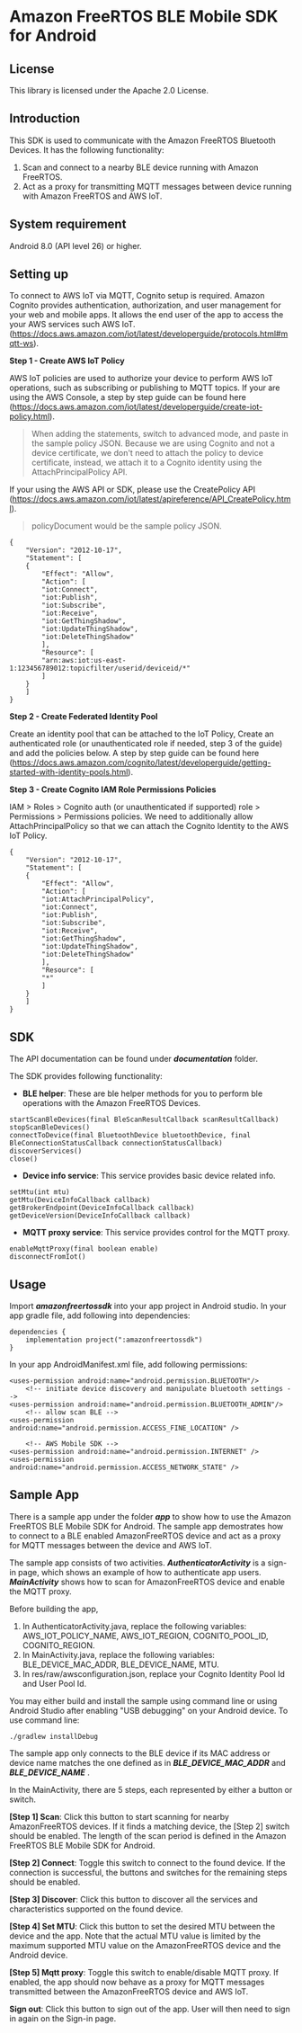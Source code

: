 # Amazon FreeRTOS BLE Mobile SDK for Android

## License

This library is licensed under the Apache 2.0 License. 

## Introduction

This SDK is used to communicate with the Amazon FreeRTOS Bluetooth Devices. It has the following functionality:

1. Scan and connect to a nearby BLE device running with Amazon FreeRTOS.
2. Act as a proxy for transmitting MQTT messages between device running with Amazon FreeRTOS and AWS IoT.

## System requirement

Android 8.0 (API level 26) or higher.

## Setting up

To connect to AWS IoT via MQTT, Cognito setup is required. Amazon Cognito provides authentication, authorization, and user management for your web and mobile apps. It allows the end user of the app to access the your AWS services such AWS IoT. (https://docs.aws.amazon.com/iot/latest/developerguide/protocols.html#mqtt-ws).

**Step 1 - Create AWS IoT Policy**

AWS IoT policies are used to authorize your device to perform AWS IoT operations, such as subscribing or publishing to MQTT topics.
If your are using the AWS Console, a step by step guide can be found here (https://docs.aws.amazon.com/iot/latest/developerguide/create-iot-policy.html).

> When adding the statements, switch to advanced mode, and paste in the sample policy JSON.
> Because we are using Cognito and not a device certificate, we don't need to attach the policy to device certificate, instead, we attach it to a Cognito identity using the AttachPrincipalPolicy API.

If your using the AWS API or SDK, please use the CreatePolicy API (https://docs.aws.amazon.com/iot/latest/apireference/API_CreatePolicy.html).

> policyDocument would be the sample policy JSON.

```
{
    "Version": "2012-10-17",
    "Statement": [
    {
        "Effect": "Allow",
        "Action": [
        "iot:Connect",
        "iot:Publish",
        "iot:Subscribe",
        "iot:Receive",
        "iot:GetThingShadow",
        "iot:UpdateThingShadow",
        "iot:DeleteThingShadow"
        ],
        "Resource": [
        "arn:aws:iot:us-east-1:123456789012:topicfilter/userid/deviceid/*"
        ]
    }
    ]
}
```
**Step 2 - Create Federated Identity Pool**

Create an identity pool that can be attached to the IoT Policy, Create an authenticated role (or unauthenticated role if needed, step 3 of the guide) and add the policies below. A step by step guide can be found here (https://docs.aws.amazon.com/cognito/latest/developerguide/getting-started-with-identity-pools.html).

**Step 3 - Create Cognito IAM Role Permissions Policies**

IAM > Roles > Cognito auth (or unauthenticated if supported) role > Permissions > Permissions policies. We need to additionally allow AttachPrincipalPolicy so that we can attach the Cognito Identity to the AWS IoT Policy.


```
{
    "Version": "2012-10-17",
    "Statement": [
    {
        "Effect": "Allow",
        "Action": [
        "iot:AttachPrincipalPolicy",
        "iot:Connect",
        "iot:Publish",
        "iot:Subscribe",
        "iot:Receive",
        "iot:GetThingShadow",
        "iot:UpdateThingShadow",
        "iot:DeleteThingShadow"
        ],
        "Resource": [
        "*"
        ]
    }
    ]
}
```

## SDK
The API documentation can be found under _**documentation**_ folder.

The SDK provides following functionality:
- **BLE helper**: These are ble helper methods for you to perform ble operations with the Amazon FreeRTOS Devices.
```
startScanBleDevices(final BleScanResultCallback scanResultCallback)
stopScanBleDevices()
connectToDevice(final BluetoothDevice bluetoothDevice, final BleConnectionStatusCallback connectionStatusCallback)
discoverServices()
close()
```
- **Device info service**: This service provides basic device related info.
```
setMtu(int mtu)
getMtu(DeviceInfoCallback callback)
getBrokerEndpoint(DeviceInfoCallback callback)
getDeviceVersion(DeviceInfoCallback callback)
```
- **MQTT proxy service**: This service provides control for the MQTT proxy.
```
enableMqttProxy(final boolean enable)
disconnectFromIot()
```

## Usage

Import _**amazonfreertossdk**_ into your app project in Android studio.
In your app gradle file, add following into dependencies:

```
dependencies {
    implementation project(":amazonfreertossdk")
}
```

In your app AndroidManifest.xml file, add following permissions:

```
<uses-permission android:name="android.permission.BLUETOOTH"/>
    <!-- initiate device discovery and manipulate bluetooth settings -->
<uses-permission android:name="android.permission.BLUETOOTH_ADMIN"/>
    <!-- allow scan BLE -->
<uses-permission android:name="android.permission.ACCESS_FINE_LOCATION" />

    <!-- AWS Mobile SDK -->
<uses-permission android:name="android.permission.INTERNET" />
<uses-permission android:name="android.permission.ACCESS_NETWORK_STATE" />
```


## Sample App
There is a sample app under the folder _**app**_ to show how to use the Amazon FreeRTOS BLE Mobile SDK for Android. The sample app demostrates how to connect to a BLE enabled AmazonFreeRTOS device and act as a proxy for MQTT messages between the device and AWS IoT.

The sample app consists of two activities. _**AuthenticatorActivity**_ is a sign-in page, which shows an example of how to authenticate app users. _**MainActivity**_ shows how to scan for AmazonFreeRTOS device and enable the MQTT proxy.

Before building the app,
1. In AuthenticatorActivity.java, replace the following variables: AWS_IOT_POLICY_NAME, AWS_IOT_REGION, COGNITO_POOL_ID, COGNITO_REGION.
2. In MainActivity.java, replace the following variables: BLE_DEVICE_MAC_ADDR, BLE_DEVICE_NAME, MTU.
3. In res/raw/awsconfiguration.json, replace your Cognito Identity Pool Id and User Pool Id.

You may either build and install the sample using command line or using Android Studio after enabling "USB debugging" on your Android device. To use command line:
```
./gradlew installDebug
```

The sample app only connects to the BLE device if its MAC address or device name matches the one defined as in _**BLE_DEVICE_MAC_ADDR**_ and _**BLE_DEVICE_NAME**_ .

In the MainActivity, there are 5 steps, each represented by either a button or switch.

**[Step 1] Scan**: Click this button to start scanning for nearby AmazonFreeRTOS devices. If it finds a matching device, the [Step 2] switch should be enabled. The length of the scan period is defined in the Amazon FreeRTOS BLE Mobile SDK for Android.

**[Step 2] Connect**: Toggle this switch to connect to the found device. If the connection is successful, the buttons and switches for the remaining steps should be enabled.

**[Step 3] Discover**: Click this button to discover all the services and characteristics supported on the found device.

**[Step 4] Set MTU**: Click this button to set the desired MTU between the device and the app. Note that the actual MTU value is limited by the maximum supported MTU value on the AmazonFreeRTOS device and the Android device.

**[Step 5] Mqtt proxy**: Toggle this switch to enable/disable MQTT proxy. If enabled, the app should now behave as a proxy for MQTT messages transmitted between the AmazonFreeRTOS device and AWS IoT.

**Sign out**: Click this button to sign out of the app. User will then need to sign in again on the Sign-in page.
